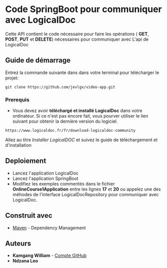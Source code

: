 # Code SpringBoot pour communiquer avec LogicalDoc

Cette API contient le code nécessaire pour faire les opérations ( **GET**, **POST**, **PUT** et **DELETE**) nécessaires pour communiquer avec L'api de LogicalDoc

## Guide de démarrage

Entrez la commande suivante dans dans votre terminal pour télécharger le projet: 
```
git clone https://github.com/jevlgx/video-app.git
```
### Prerequis

* Vous devez avoir **téléchargé et installé LogicalDoc** dans votre ordinateur. Si ce n'est pas encore fait, vous pourver utiliser le lien suivant pour obtenir la dernière version du logiciel.
```
https://www.logicaldoc.fr/fr/download-logicaldoc-community
```
Allez au titre *Installer LogicalDOC* et suivez le guide de téléchargement et d'installation

## Deploiement

* Lancez l'application LogicalDoc
* Lancez l'application SpringBoot
* Modifiez les exemples commentés dans le fichier **OnlineCourse1Application** entre les lignes **17** et **20** ou appelez une des méhodes de l'interface LogicalDocRepository pour communiquer avec LogicalDoc.

## Construit avec

* [Maven](https://maven.apache.org/) - Dependency Management

## Auteurs

* **Kamgang William**  - [Compte GitHub](https://github.com/jevlgx)
* **Ndzana Leo**
